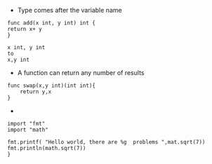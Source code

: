 - Type comes after the variable name

```
func add(x int, y int) int {
return x+ y
}
```


```
x int, y int
to 
x,y int
```

- A function can return any number of results
```
func swap(x,y int)(int int){
    return y,x
} 
```


- 
```
import "fmt"
import "math"

fmt.printf( "Hello world, there are %g  problems ",mat.sqrt(7))
fmt.println(math.sqrt(7))
}
```